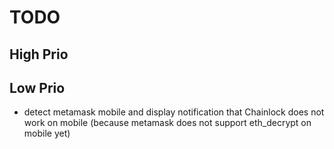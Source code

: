 # TODO

## High Prio
## Low Prio
- detect metamask mobile and display notification that Chainlock does not work on mobile (because metamask does not support eth_decrypt on mobile yet)
